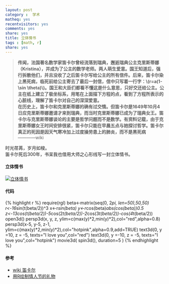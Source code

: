 ```yaml
---
layout: post
category :  学术
matheq: yes
recentvisitors: yes
comments: yes
share: yes
title: 立体情书
tags : [math, r]
share: yes
---
```



>**传闻，法国著名数学家笛卡尔曾经流落到瑞典，邂逅瑞典公主克里斯蒂娜（Kristina），并成为了公主的数学老师。两人萌生爱意。国王知道后，强行拆散他们，并且没收了之后笛卡尔写给公主的所有信件。后来，笛卡尔染上黑死病，临死前给公主寄去了最后一封信，信中只写着一行字：\\(r=a(1-\\sin \\theta)\\)。国王和大臣们都看不懂这是什么意思，只好交还给公主。公主在纸上建立了极坐标系，用笔在上面描下方程的点，看到了方程所表示的心脏线，理解了笛卡尔对自己的深深爱意。  
>在历史上，笛卡尔和克里斯蒂娜的确有过交情。但笛卡尔是1649年10月4日应克里斯蒂娜邀请才来到瑞典，而当时克里斯蒂娜已成为了瑞典女王。笛卡尔与克里斯蒂娜谈论的主要是哲学问题而不是数学。有资料记载，由于克里斯蒂娜女王时间安排很紧，笛卡尔只能在早晨五点与她探讨哲学。笛卡尔真正的死因是因天气寒冷加上过度操劳患上的肺炎，而不是黑死病**  
>————wiki


时光荏苒，岁月如梭。  
笛卡尔死后300年，书呆我也借用大师之心形线写一封立体情书。


#### 立体情书

<a class="fancybox" rel="gallary1" href="http://i.imgur.com/CkNRhNC.gif" title="立体情书"><img src="http://i.imgur.com/CkNRhNC.gif" alt="立体情书"/></a>

#### 代码

{% highlight r %}
require(rgl)
beta<-matrix(seq(0, 2*pi, len=50),50,50)
r<-16*sin(t(beta/2))^3
x<-r*sin(beta)
y<-r*cos(beta)*abs(cos(beta))*0.5
z<-13*cos(t(beta/2))-5*cos(2*t(beta/2))-2*cos(3*t(beta/2))-cos(4*t(beta/2)) 
open3d()
persp3d(x, y, z, ylim=c(max(y)*2,min(y)*2),col="red",alpha=0.8)
persp3d(x-5, y-5, z-1, ylim=c(max(y)*2,min(y)*2),col="hotpink",alpha=0.9,add=TRUE)
text3d(0, y =10, z = -5, texts="I love you",col="red")
text3d(0, y =-10, z = -5, texts="I love you",col="hotpink")
movie3d( spin3d(), duration=5 )
{% endhighlight %}


#### 参考

- [wiki 笛卡尔](http://zh.wikipedia.org/wiki/%E7%AC%9B%E5%8D%A1%E5%B0%94)
- [用R绘制情人节的礼物](http://cos.name/2012/02/valentines-gift-by-using-r/)


